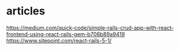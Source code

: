 # articles

https://medium.com/quick-code/simple-rails-crud-app-with-react-frontend-using-react-rails-gem-b708b89a9419
https://www.sitepoint.com/react-rails-5-1/
